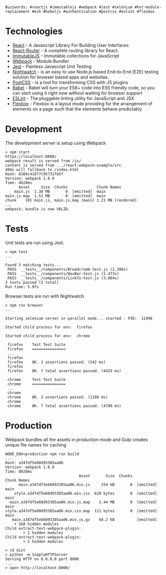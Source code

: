 `Buzzwords: #reactjs #immutablejs #webpack #jest #selenium #hot-module-replacement #es6 #babeljs #authentication #postcss #eslint #flexbox`

Technologies
=

- [React](http://facebook.github.io/react/) - A Javascript Library For Building User Interfaces
- [React-Router](https://github.com/rackt/react-router) - A complete routing library for React.
- [ImmutableJS](http://facebook.github.io/immutable-js/) - Immutable collections for JavaScript
- [Webpack](http://webpack.github.io/) - Module Bundler
- [Jest](http://facebook.github.io/jest/) - Painless Javascript Unit Testing
- [Nightwatch](http://nightwatchjs.org/) - is an easy to use Node.js based End-to-End (E2E) testing solution for browser based apps and websites.
- [PostCSS](https://github.com/postcss/postcss) - is a tool for transforming CSS with JS plugins
- [Babel](https://babeljs.io/) - Babel will turn your ES6+ code into ES5 friendly code, so you can start using it right now without waiting for browser support
- [ESLint](http://eslint.org/) - The pluggable linting utility for JavaScript and JSX 
- [Flexbox](https://developer.mozilla.org/en-US/docs/Web/Guide/CSS/Flexible_boxes) - Flexbox is a layout mode providing for the arrangement of elements on a page such that the elements behave predictably 


Development
=

The development server is setup using Webpack

```
> npm start
https://localhost:8080/
webpack result is served from /js/
content is served from .../react-webpack-example/src
404s will fallback to /index.html
Hash: 6304c41877c95731fb5f
Version: webpack 1.8.9
Time: 4620ms
      Asset     Size  Chunks             Chunk Names
    main.js  1.38 MB       0  [emitted]  main
main.js.map  1.51 MB       0  [emitted]  main
chunk    {0} main.js, main.js.map (main) 1.21 MB [rendered]
...
webpack: bundle is now VALID.
```

Tests
=

Unit tests are run using Jest.

```
> npm test
...

Found 3 matching tests...
 PASS  __tests__/components/Breadcrumb-test.js (2.396s)
 PASS  __tests__/components/NavBar-test.js (2.473s)
 PASS  __tests__/components/LinkTo-test.js (3.064s)
3 tests passed (3 total)
Run time: 5.97s
```

Browser tests are run with Nightwatch

```
> npm run browser
...

Starting selenium server in parallel mode... started - PID:  11996

Started child process for env:  firefox

Started child process for env:  chrome

 firefox 	Test Test Suite
 firefox 	===============
 ...
 firefox
 firefox 	OK. 3 assertions passed. (542 ms)
 firefox
 firefox 	OK. 7 total assertions passed. (4429 ms)

 chrome 	Test Test Suite
 chrome 	===============
 ...
 chrome
 chrome 	OK. 3 assertions passed. (1108 ms)
 chrome
 chrome 	OK. 7 total assertions passed. (4790 ms)
```

Production
=

Webpack bundles all the assets in production mode and Gulp creates unique file names for caching

```
NODE_ENV=production npm run build
...
Hash: a347df5e60d93385aa06
Version: webpack 1.8.9
Time: 8028ms
                                 Asset       Size  Chunks             Chunk Names
      main.a347df5e60d93385aa06.min.js     254 kB       0  [emitted]  main
    style.a347df5e60d93385aa06.min.css  629 bytes       0  [emitted]  main
  main.a347df5e60d93385aa06.min.js.map    2.44 MB       0  [emitted]  main
style.a347df5e60d93385aa06.min.css.map  111 bytes       0  [emitted]  main
   main.a347df5e60d93385aa06.min.js.gz    68.2 kB          [emitted]
    + 268 hidden modules
Child extract-text-webpack-plugin:
        + 2 hidden modules
Child extract-text-webpack-plugin:
        + 2 hidden modules

> cd dist
> python -m SimpleHTTPServer
Serving HTTP on 0.0.0.0 port 8000
...
> open http://localhost:8000/
```